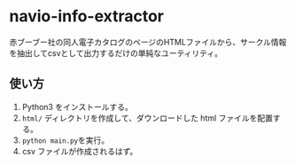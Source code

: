 # navio-info-extractor

赤ブーブー社の同人電子カタログのページのHTMLファイルから、サークル情報を抽出してcsvとして出力するだけの単純なユーティリティ。

## 使い方

1. Python3 をインストールする。
1. `html/` ディレクトリを作成して、ダウンロードした html ファイルを配置する。
1. `python main.py`を実行。
1. csv ファイルが作成されるはず。
